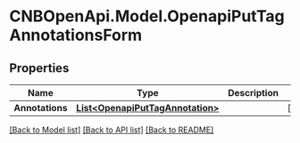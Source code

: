 # CNBOpenApi.Model.OpenapiPutTagAnnotationsForm

## Properties

Name | Type | Description | Notes
------------ | ------------- | ------------- | -------------
**Annotations** | [**List&lt;OpenapiPutTagAnnotation&gt;**](OpenapiPutTagAnnotation.md) |  | [optional] 

[[Back to Model list]](../../README.md#documentation-for-models) [[Back to API list]](../../README.md#documentation-for-api-endpoints) [[Back to README]](../../README.md)

